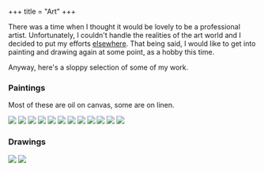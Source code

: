 +++
title = "Art"
+++

There was a time when I thought it would be lovely to be a professional
artist. Unfortunately, I couldn\'t handle the realities of the art world
and I decided to put my efforts [elsewhere](#code). That being said, I
would like to get into painting and drawing again at some point, as a
hobby this time.

Anyway, here\'s a sloppy selection of some of my work.

### Paintings

Most of these are oil on canvas, some are on linen.

[![](images/thumbs/2017-night_theater-62x100.png)](images/2017-night_theater-62x100.jpg)
[![](images/thumbs/2017-group_portrait-122x82.png)](images/2017-group_portrait-122x82.JPG)
[![](images/thumbs/2016-maskerade_studie_I-99x64.png)](images/2016-maskerade_studie_I-99x64.jpg)
[![](images/thumbs/2016-prolixe-40x60.png)](images/2016-prolixe-40x60.jpg)
[![](images/thumbs/2016-%C3%A9closion_I-20x20.png)](images/2016-%C3%A9closion_I-20x20.JPG)
[![](images/thumbs/2016-%C3%A9closion_II-20x20.png)](images/2016-%C3%A9closion_II-20x20.JPG)
[![](images/thumbs/2016-%C3%A9closion_III-20x20.png)](images/2016-%C3%A9closion_III-20x20.JPG)
[![](images/thumbs/2015-gummibaerchen-42x59.png)](images/2015-gummibaerchen-42x59.jpg)
[![](images/thumbs/2015-gummy-study.png)](images/2015-gummy-study.jpg)
[![](images/thumbs/2015-cleopatra-69x49.png)](images/2015-cleopatra-69x49.jpg)
[![](images/thumbs/2016-self-portrait-69x50.png)](images/2016-self-portrait-69x50.jpg)
[![](images/thumbs/2014-ginger_field-122x183.png)](images/2014-ginger_field-122x183.jpg)

### Drawings

[![](images/thumbs/2017-Chasse_Galerie-30x42.png)](images/2017-Chasse_Galerie-30x42.jpg)
[![](images/thumbs/2017-Born_Free-30x42.png)](images/2017-Born_Free-30x42.jpg)